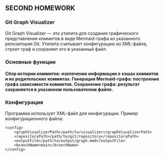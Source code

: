 ## SECOND HOMEWORK


### Git Graph Visualizer

Git Graph Visualizer — это утилита для создания графического представления коммитов в виде Mermaid-графа из указанного репозитория Git. Утилита считывает конфигурацию из XML-файла, строит граф и сохраняет его в указанный файл.

### Основные функции

#### Сбор истории коммитов: извлечение информации о хэшах коммитов и их родительских коммитах. Генерация Mermaid-графа: построение графа зависимости коммитов. Сохранение графа: результат сохраняется в указанном пользователем файле.

### Конфигурация

Программа использует XML-файл для конфигурации. Пример конфигурационного файла:

```
<config>
    <graphVisualizerPath>/path/to/visualizer</graphVisualizerPath>
    <repositoryPath>/path/to/git/repository</repositoryPath>
    <outputFile>/path/to/output/graph.mmd</outputFile>
    <branchName>main</branchName>
</config>
```
